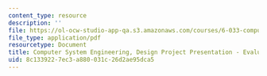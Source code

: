```yaml
---
content_type: resource
description: ''
file: https://ol-ocw-studio-app-qa.s3.amazonaws.com/courses/6-033-computer-system-engineering-spring-2018/8c1339227ec3a880031c26d2ae95dca5_MIT6_033S18dp_eval.pdf
file_type: application/pdf
resourcetype: Document
title: Computer System Engineering, Design Project Presentation - Evaluation tips
uid: 8c133922-7ec3-a880-031c-26d2ae95dca5
---
```

